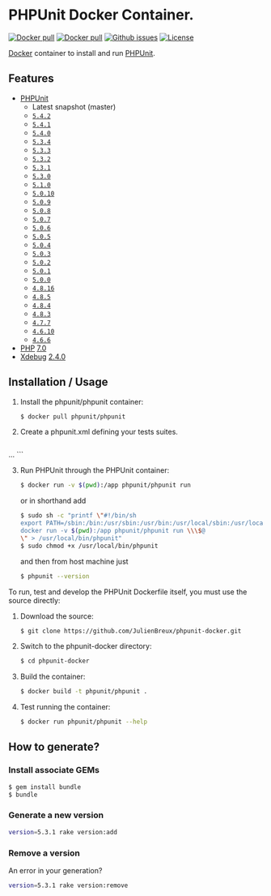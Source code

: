 # PHPUnit Docker Container.

[![Docker pull](https://img.shields.io/docker/pulls/phpunit/phpunit.svg)](https://hub.docker.com/r/phpunit/phpunit/) [![Docker pull](https://img.shields.io/docker/stars/phpunit/phpunit.svg)](https://hub.docker.com/r/phpunit/phpunit/) [![Github issues](https://img.shields.io/github/issues/JulienBreux/phpunit-docker.svg)](https://github.com/JulienBreux/phpunit-docker/issues) [![License](https://img.shields.io/github/license/JulienBreux/phpunit-docker.svg)](https://github.com/JulienBreux/phpunit-docker/blob/master/LICENSE)


[Docker](https://www.docker.com) container to install and run [PHPUnit](https://www.phpunit.de/).

## Features

* [PHPUnit](https://www.phpunit.de/)
  * Latest snapshot (master)
  * [`5.4.2`](https://github.com/sebastianbergmann/phpunit/blob/5.4/ChangeLog-5.4.md)
  * [`5.4.1`](https://github.com/sebastianbergmann/phpunit/blob/5.4/ChangeLog-5.4.md)
  * [`5.4.0`](https://github.com/sebastianbergmann/phpunit/blob/5.4/ChangeLog-5.4.md)
  * [`5.3.4`](https://github.com/sebastianbergmann/phpunit/blob/5.3/ChangeLog-5.3.md)
  * [`5.3.3`](https://github.com/sebastianbergmann/phpunit/blob/5.3/ChangeLog-5.3.md)
  * [`5.3.2`](https://github.com/sebastianbergmann/phpunit/blob/5.3/ChangeLog-5.3.md)
  * [`5.3.1`](https://github.com/sebastianbergmann/phpunit/blob/5.3/ChangeLog-5.3.md)
  * [`5.3.0`](https://github.com/sebastianbergmann/phpunit/blob/5.3/ChangeLog-5.3.md)
  * [`5.1.0`](https://github.com/sebastianbergmann/phpunit/blob/5.1/ChangeLog-5.1.md)
  * [`5.0.10`](https://github.com/sebastianbergmann/phpunit/blob/5.0/ChangeLog-5.0.md)
  * [`5.0.9`](https://github.com/sebastianbergmann/phpunit/blob/5.0/ChangeLog-5.0.md)
  * [`5.0.8`](https://github.com/sebastianbergmann/phpunit/blob/5.0/ChangeLog-5.0.md)
  * [`5.0.7`](https://github.com/sebastianbergmann/phpunit/blob/5.0/ChangeLog-5.0.md)
  * [`5.0.6`](https://github.com/sebastianbergmann/phpunit/blob/5.0/ChangeLog-5.0.md)
  * [`5.0.5`](https://github.com/sebastianbergmann/phpunit/blob/5.0/ChangeLog-5.0.md)
  * [`5.0.4`](https://github.com/sebastianbergmann/phpunit/blob/5.0/ChangeLog-5.0.md)
  * [`5.0.3`](https://github.com/sebastianbergmann/phpunit/blob/5.0/ChangeLog-5.0.md)
  * [`5.0.2`](https://github.com/sebastianbergmann/phpunit/blob/5.0/ChangeLog-5.0.md)
  * [`5.0.1`](https://github.com/sebastianbergmann/phpunit/blob/5.0/ChangeLog-5.0.md)
  * [`5.0.0`](https://github.com/sebastianbergmann/phpunit/blob/5.0/ChangeLog-5.0.md)
  * [`4.8.16`](https://github.com/sebastianbergmann/phpunit/blob/4.8/ChangeLog-4.8.md)
  * [`4.8.5`](https://github.com/sebastianbergmann/phpunit/blob/4.8/ChangeLog-4.8.md)
  * [`4.8.4`](https://github.com/sebastianbergmann/phpunit/blob/4.8/ChangeLog-4.8.md)
  * [`4.8.3`](https://github.com/sebastianbergmann/phpunit/blob/4.8/ChangeLog-4.8.md)
  * [`4.7.7`](https://github.com/sebastianbergmann/phpunit/blob/4.7/ChangeLog-4.7.md)
  * [`4.6.10`](https://github.com/sebastianbergmann/phpunit/blob/4.6/ChangeLog-4.6.md)
  * [`4.6.6`](https://github.com/sebastianbergmann/phpunit/blob/4.6/ChangeLog-4.6.md)
* [PHP](https://php.net) [7.0](https://php.net/ChangeLog-7.php)
* [Xdebug](https://xdebug.org/) [2.4.0](https://xdebug.org/updates.php#x_2_4_0)

## Installation / Usage

1. Install the phpunit/phpunit container:

    ``` sh
	$ docker pull phpunit/phpunit
	```

2. Create a phpunit.xml defining your tests suites.

    ``` xml
...
    ```

3. Run PHPUnit through the PHPUnit container:

    ``` sh
	$ docker run -v $(pwd):/app phpunit/phpunit run
    ```
    or in shorthand add
    ``` sh
	$ sudo sh -c "printf \"#!/bin/sh
    export PATH=/sbin:/bin:/usr/sbin:/usr/bin:/usr/local/sbin:/usr/local/bin
    docker run -v $(pwd):/app phpunit/phpunit run \\\$@
    \" > /usr/local/bin/phpunit"
	$ sudo chmod +x /usr/local/bin/phpunit
    ```
    and then from host machine just
    ``` sh
	$ phpunit --version
    ```

To run, test and develop the PHPUnit Dockerfile itself, you must use the source directly:

1. Download the source:

    ``` sh
	$ git clone https://github.com/JulienBreux/phpunit-docker.git
    ```

2. Switch to the phpunit-docker directory:

    ``` sh
	$ cd phpunit-docker
    ```

3. Build the container:

    ``` sh
	$ docker build -t phpunit/phpunit .
    ```

4. Test running the container:

    ``` sh
	$ docker run phpunit/phpunit --help
	```

## How to generate?

### Install associate GEMs

``` sh
$ gem install bundle
$ bundle
```

### Generate a new version

``` sh
version=5.3.1 rake version:add
```

### Remove a version

An error in your generation?

``` sh
version=5.3.1 rake version:remove
```
